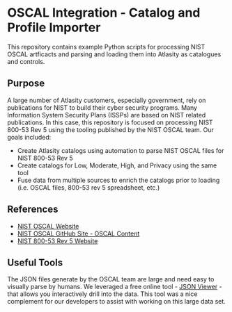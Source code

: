 # OSCAL Integration - Catalog and Profile Importer

This repository contains example Python scripts for processing NIST OSCAL artficacts and parsing and loading them into Atlasity as catalogues and controls.

## Purpose

A large number of Atlasity customers, especially government, rely on publications for NIST to build their cyber security programs.  Many Information System Security Plans (ISSPs) are based on NIST related publications.  In this case, this repository is focused on processing NIST 800-53 Rev 5 using the tooling published by the NIST OSCAL team.  Our goals included:

- Create Atlasity catalogs using automation to parse NIST OSCAL files for NIST 800-53 Rev 5
- Create catalogs for Low, Moderate, High, and Privacy using the same tool
- Fuse data from multiple sources to enrich the catalogs prior to loading (i.e. OSCAL files, 800-53 rev 5 spreadsheet, etc.)

## References

- [NIST OSCAL Website](https://pages.nist.gov/OSCAL/) 
- [NIST OSCAL GitHub Site - OSCAL Content](https://github.com/usnistgov/OSCAL)
- [NIST 800-53 Rev 5 Website](https://csrc.nist.gov/publications/detail/sp/800-53/rev-5/final)

## Useful Tools

The JSON files generate by the OSCAL team are large and need easy to visually parse by humans.  We leveraged a free online tool - [JSON Viewer](http://jsonviewer.stack.hu/) - that allows you interactively drill into the data.  This tool was a nice complement for our developers to assist with working on this large data set.